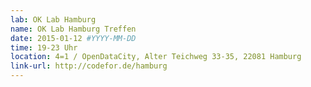 ```yaml
---
lab: OK Lab Hamburg
name: OK Lab Hamburg Treffen
date: 2015-01-12 #YYYY-MM-DD
time: 19-23 Uhr
location: 4=1 / OpenDataCity, Alter Teichweg 33-35, 22081 Hamburg
link-url: http://codefor.de/hamburg
---
```


